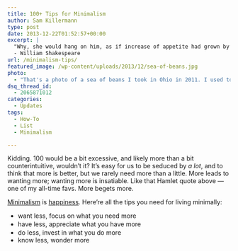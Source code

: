 ```yaml
---
title: 100+ Tips for Minimalism
author: Sam Killermann
type: post
date: 2013-12-22T01:52:57+00:00
excerpt: |
  "Why, she would hang on him, as if increase of appetite had grown by what it fed on."
  - William Shakespeare
url: /minimalism-tips/
featured_image: /wp-content/uploads/2013/12/sea-of-beans.jpg
photo:
  - "That's a photo of a sea of beans I took in Ohio in 2011. I used to sit on the shore on breezy days and watch the waves ripple through."
dsq_thread_id:
  - 2065871012
categories:
  - Updates
tags:
  - How-To
  - List
  - Minimalism

---
```

Kidding. 100 would be a bit excessive, and likely more than a bit counterintuitive, wouldn&#8217;t it? It&#8217;s easy for us to be seduced by _a lot_, and to think that more is better, but we rarely need more than a little. More leads to wanting more; wanting more is insatiable. Like that Hamlet quote above &#8212; one of my all-time favs. More begets more.

[Minimalism][1] is [happiness][2]. Here&#8217;re all the tips you need for living minimally:

  * want less, focus on what you need more
  * <span style="line-height: 1.5em;">have less, appreciate what you have more</span>
  * do less, invest in what you do more
  * know less, wonder more

 [1]: //minimalism-story/ "My Minimalism Story"
 [2]: //happiness/ "The 3 Ingredients to a Happy Existence"